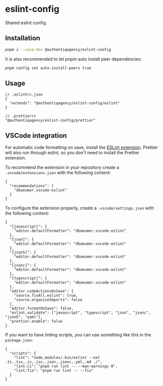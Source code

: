 # eslint-config

Shared eslint config.

## Installation

```sh
pnpm i --save-dev @authentiqagency/eslint-config
```

It is also recommended to let pnpm auto install peer dependencies:

```sh
pnpm config set auto-install-peers true
```

## Usage

```jsonc
// .eslintrc.json
{
  "extends": "@authentiqagency/eslint-config/eslint"
}
```

```jsonc
// .prettierrc
"@authentiqagency/eslint-config/prettier"
```

## VSCode integration

For automatic code formatting on save, install the [ESLint extension](https://marketplace.visualstudio.com/items?itemName=dbaeumer.vscode-eslint).
Prettier will also run through eslint, so you don't need to install the Prettier extension.

To recommend the extension in your repository create a `.vscode/extensions.json` with the following content:

```jsonc
{
  "recommendations": [
    "dbaeumer.vscode-eslint"
  ]
}
```

To configure the extension properly, create a `.vscode/settings.json` with the following content:

```jsonc
{
  "[javascript]": {
    "editor.defaultFormatter": "dbaeumer.vscode-eslint"
  },
  "[json]": {
    "editor.defaultFormatter": "dbaeumer.vscode-eslint"
  },
  "[json5]": {
    "editor.defaultFormatter": "dbaeumer.vscode-eslint"
  },
  "[jsonc]": {
    "editor.defaultFormatter": "dbaeumer.vscode-eslint"
  },
  "[typescript]": {
    "editor.defaultFormatter": "dbaeumer.vscode-eslint"
  },
  "editor.codeActionsOnSave": {
    "source.fixAll.eslint": true,
    "source.organizeImports": false
  },
  "editor.formatOnSave": false,
  "eslint.validate": ["javascript", "typescript", "json", "jsonc", "json5", "yaml"],
  "prettier.enable": false
}
```

If you want to have linting scripts, you can use something like this in the `package.json`:

```jsonc
{
  "scripts": {
    "lint": "node_modules/.bin/eslint --ext .ts,.tsx,.js,.jsx,.json,.jsonc,.yml,.md ./",
    "lint:ci": "pnpm run lint -- --max-warnings 0",
    "lint:fix": "pnpm run lint -- --fix"
  }
}
```
